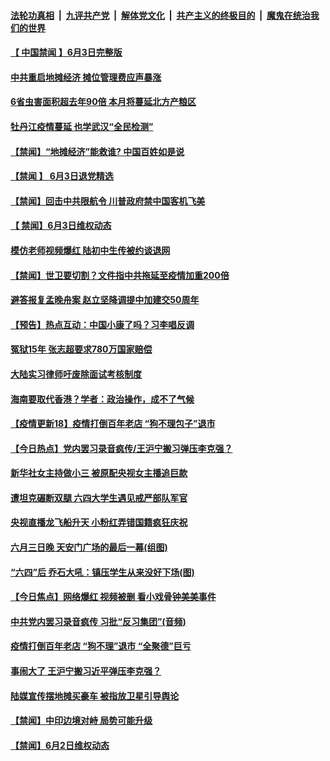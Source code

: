 ####  [法轮功真相](../../../../basic/blob/master/README.md?t=06040631) &nbsp;|&nbsp; [九评共产党](../../../../9ping.md/blob/master/README.md?t=06040631) &nbsp;|&nbsp; [解体党文化](../../../../jtdwh.md/blob/master/README.md?t=06040631)  &nbsp;|&nbsp; [共产主义的终极目的](../../../../gczydzjmd.md/blob/master/README.md?t=06040631) &nbsp;|&nbsp; [魔鬼在统治我们的世界](../../../../mgztzwmdsj.md/blob/master/README.md?t=06040631) 

#### [【 中国禁闻 】6月3日完整版](../pages/prog204/a102862599.md?t=06040631) 

#### [中共重启地摊经济 摊位管理费应声暴涨](../pages/prog204/a102862586.md?t=06040631) 

#### [6省虫害面积超去年90倍 本月将蔓延北方产粮区](../pages/prog204/a102862575.md?t=06040631) 

#### [牡丹江疫情蔓延 也学武汉“全民检测”](../pages/prog204/a102862553.md?t=06040631) 

#### [【禁闻】“地摊经济”能救谁? 中国百姓如是说](../pages/prog204/a102862581.md?t=06040631) 

#### [【禁闻 】 6月3日退党精选](../pages/prog204/a102862567.md?t=06040631) 

#### [【禁闻】回击中共限航令 川普政府禁中国客机飞美](../pages/prog204/a102862560.md?t=06040631) 

#### [【 禁闻】6月3日维权动态](../pages/prog204/a102862564.md?t=06040631) 

#### [模仿老师视频爆红 陆初中生传被约谈退网](../pages/prog204/a102862534.md?t=06040631) 

#### [【禁闻】世卫要切割？文件指中共拖延至疫情加重200倍](../pages/prog204/a102862537.md?t=06040631) 

#### [避答报复孟晚舟案 赵立坚降调提中加建交50周年](../pages/prog204/a102862516.md?t=06040631) 

#### [【预告】热点互动：中国小康了吗？习李唱反调](../pages/prog204/a102862375.md?t=06040631) 

#### [冤狱15年 张志超要求780万国家赔偿](../pages/prog204/a102862272.md?t=06040631) 

#### [大陆实习律师吁废除面试考核制度](../pages/prog204/a102862277.md?t=06040631) 

#### [海南要取代香港？学者：政治操作，成不了气候](../pages/prog204/a102862261.md?t=06040631) 

#### [【疫情更新18】疫情打倒百年老店 “狗不理包子”退市](../pages/prog204/a102860375.md?t=06040631) 


#### [【今日热点】党内罢习录音疯传/王沪宁搬习弹压李克强？](../pages/prog204/a102862201.md?t=06040631) 

#### [新华社女主持做小三 被原配央视女主播追巨款](../pages/prog204/a102862141.md?t=06040631) 

#### [遭坦克碾断双腿 六四大学生遇见戒严部队军官](../pages/prog204/a102862064.md?t=06040631) 

#### [央视直播龙飞船升天 小粉红弄错国籍疯狂庆祝](../pages/prog204/a102861831.md?t=06040631) 

#### [六月三日晚 天安门广场的最后一幕(组图)](../pages/prog204/a102862109.md?t=06040631) 

#### [“六四”后 乔石大吼：镇压学生从来没好下场(图)](../pages/prog204/a102862093.md?t=06040631) 

#### [【今日焦点】网络爆红 视频被删 看小戏骨钟美美事件](../pages/prog204/a102862078.md?t=06040631) 

#### [中共党内罢习录音疯传 习批“反习集团”(音频)](../pages/prog204/a102862024.md?t=06040631) 

#### [疫情打倒百年老店 “狗不理”退市 “全聚德”巨亏](../pages/prog204/a102862000.md?t=06040631) 

#### [事闹大了 王沪宁搬习近平弹压李克强？](../pages/prog204/a102861988.md?t=06040631) 

#### [陆媒宣传摆地摊买豪车 被指放卫星引导舆论](../pages/prog204/a102861934.md?t=06040631) 

#### [【禁闻】中印边境对峙 局势可能升级](../pages/prog204/a102861922.md?t=06040631) 

#### [【禁闻】6月2日维权动态](../pages/prog204/a102861885.md?t=06040631) 

